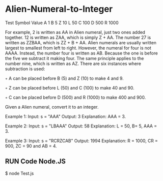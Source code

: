 ﻿# Alien-Numeral-to-Integer

Test
Symbol Value
A 1
B 5
Z 10
L 50
C 100
D 500
R 1000


For example, 2 is written as AA in Alien numeral, just two ones added together. 12 is
written as ZAA, which is simply Z +
AA. The number 27 is written as ZZBAA, which is ZZ + B + AA.
Alien numerals are usually written largest to smallest from left to right. However, the
numeral for four is not AAAA.
Instead, the number four is written as AB. Because the one is before the five we
subtract it making four. The same principle applies to the number nine, which is written
as AZ. There are six instances where subtraction is used:

◦ A can be placed before B (5) and Z (10) to make 4 and 9.

◦ Z can be placed before L (50) and C (100) to make 40 and 90.

◦ C can be placed before D (500) and R (1000) to make 400 and 900.

Given a Alien numeral, convert it to an integer.

Example 1:
Input: s = "AAA"
Output: 3
Explanation: AAA = 3.

Example 2:
Input: s = "LBAAA"
Output: 58
Explanation: L = 50, B= 5, AAA = 3.

Example 3:
Input: s = "RCRZCAB"
Output: 1994
Explanation: R = 1000, CR = 900, ZC = 90 and AB = 4.


## RUN Code Node.JS
$ node Test.js

